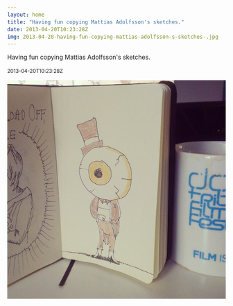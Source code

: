 ```yaml
---
layout: home
title: "Having fun copying Mattias Adolfsson's sketches."
date: 2013-04-20T10:23:28Z
img: 2013-04-20-having-fun-copying-mattias-adolfsson-s-sketches-.jpg
---
```


Having fun copying Mattias Adolfsson's sketches.

<small>2013-04-20T10:23:28Z</small>

![Having fun copying Mattias Adolfsson's sketches.](2013-04-20-having-fun-copying-mattias-adolfsson-s-sketches-.jpg)
